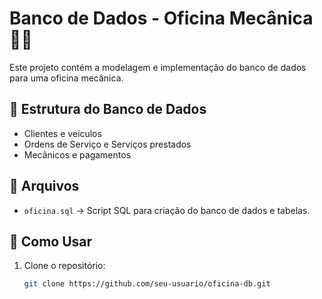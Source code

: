 # Banco de Dados - Oficina Mecânica 🚗🔧

Este projeto contém a modelagem e implementação do banco de dados para uma oficina mecânica. 

## 📜 Estrutura do Banco de Dados
- Clientes e veículos
- Ordens de Serviço e Serviços prestados
- Mecânicos e pagamentos

## 📂 Arquivos
- `oficina.sql` → Script SQL para criação do banco de dados e tabelas.

## 🚀 Como Usar
1. Clone o repositório:
   ```bash
   git clone https://github.com/seu-usuario/oficina-db.git
